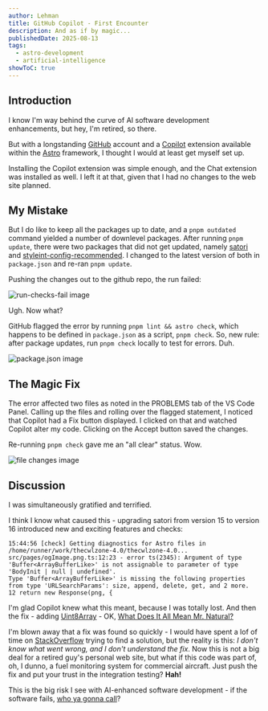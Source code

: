 ```yaml
---
author: Lehman
title: GitHub Copilot - First Encounter
description: And as if by magic...
publishedDate: 2025-08-13
tags:
  - astro-development
  - artificial-intelligence
showToC: true
---
```


## Introduction

I know I'm way behind the curve of AI software development enhancements, but hey, I'm retired, so there.

But with a longstanding [GitHub](https://github.com/) account and a [Copilot](https://github.com/copilot) extension available within the [Astro](https://astro.build/) framework, I thought I would at least get myself set up.

Installing the Copilot extension was simple enough, and the Chat extension was installed as well. I left it at that, given that I had no changes to the web site planned.

## My Mistake

But I do like to keep all the packages up to date, and a `pnpm outdated` command yielded a number of downlevel packages. After running `pnpm update`, there were two packages that did not get updated, namely [satori](https://www.npmjs.com/package/satori) and [styleint-config-recommended](https://github.com/stylelint/stylelint-config-recommended). I changed to the latest version of both in `package.json` and re-ran `pnpm update`.

Pushing the changes out to the github repo, the run failed:

![run-checks-fail image](@/assets/images/posts/run-checks-fail.png)

Ugh. Now what?

GitHub flagged the error by running `pnpm lint && astro check`, which happens to be defined in `package.json` as a script, `pnpm check`. So, new rule: after package updates, run `pnpm check` locally to test for errors. Duh.

![package.json image](@/assets/images/posts/package-json-scripts.png)

## The Magic Fix

The error affected two files as noted in the PROBLEMS tab of the VS Code Panel. Calling up the files and rolling over the flagged statement, I noticed that Copilot had a Fix button displayed. I clicked on that and watched Copilot alter my code. Clicking on the Accept button saved the changes.

Re-running `pnpm check` gave me an "all clear" status. Wow.

![file changes image](@/assets/images/posts/file-changes.png)

## Discussion

I was simultaneously gratified and terrified.

I think I know what caused this - upgrading satori from version 15 to version 16 introduced new and exciting features and checks:

    15:44:56 [check] Getting diagnostics for Astro files in /home/runner/work/thecwlzone-4.0/thecwlzone-4.0...
    src/pages/ogImage.png.ts:12:23 - error ts(2345): Argument of type 'Buffer<ArrayBufferLike>' is not assignable to parameter of type 'BodyInit | null | undefined'.
    Type 'Buffer<ArrayBufferLike>' is missing the following properties from type 'URLSearchParams': size, append, delete, get, and 2 more.
    12 return new Response(png, {

I'm glad Copilot knew what this meant, because I was totally lost. And then the fix - adding [Uint8Array](https://developer.mozilla.org/en-US/docs/Web/JavaScript/Reference/Global_Objects/Uint8Array) - OK, [What Does It All Mean Mr. Natural?](https://www.pinterest.com/pin/334040497343905532/)

I'm blown away that a fix was found so quickly - I would have spent a lof of time on [StackOverflow](https://stackoverflow.com/questions) trying to find a solution, but the reality is this: _I don't know what went wrong, and I don't understand the fix_. Now this is not a big deal for a retired guy's personal web site, but what if this code was part of, oh, I dunno, a fuel monitoring system for commercial aircraft. Just push the fix and put your trust in the integration testing? **Hah!**

This is the big risk I see with AI-enhanced software development - if the software fails, [who ya gonna call](https://en.wikipedia.org/wiki/Ghostbusters)?
